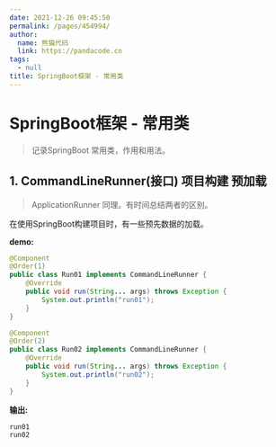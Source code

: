 ```yaml
---
date: 2021-12-26 09:45:50
permalink: /pages/454994/
author: 
  name: 熊猫代码
  link: https://pandacode.cn
tags: 
  - null
title: SpringBoot框架 - 常用类
---
```

# SpringBoot框架 - 常用类

> 记录SpringBoot 常用类，作用和用法。

## 1. CommandLineRunner(接口) 项目构建 预加载

> ApplicationRunner 同理。有时间总结两者的区别。

在使用SpringBoot构建项目时，有一些预先数据的加载。

**demo:**

```java
@Component
@Order(1)
public class Run01 implements CommandLineRunner {
    @Override
    public void run(String... args) throws Exception {
        System.out.println("run01");
    }
}

@Component
@Order(2)
public class Run02 implements CommandLineRunner {
    @Override
    public void run(String... args) throws Exception {
        System.out.println("run02");
    }
}
```

**输出:**

```
run01
run02
```
